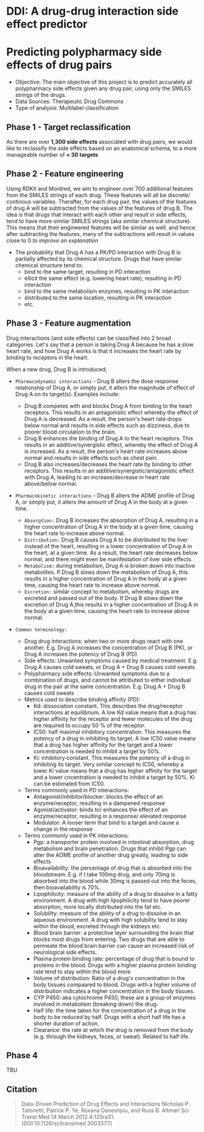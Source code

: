 # DDI: A drug-drug interaction side effect predictor

# Predicting polypharmacy side effects of drug pairs
- Objective: The main objective of this project is to predict accurately all polypharmacy side effects given any drug pair, using only the SMILES strings of the drugs.
- Data Sources: Therapeutic Drug Commons
- Type of analysis: Multilabel classification


## Phase 1 - Target reclassification

As there are over **1,300 side effects** associated with drug pairs, we would like to reclassify the side effects based on an anatomical schema, to a more manageable number of **< 30 targets**

## Phase 2 - Feature engineering

Using RDKit and Mordred, we aim to engineer over 700 additional features from the SMILES strings of each drug. These features will all be discrete/ continous variables.
Therafter, for each drug pair, the values of the features of drug A will be subtracted from the values of the features of drug B.
The idea is that drugs that interact with each other and result in side effects, tend to have more similar SMILES strings (aka similar chemical structure). This means that their engineered features will be similar as well. and hence after subtracting the features, many of the subtractions will result in values close to 0
_to improve on explanation_

- The probability that Drug A has a PK/PD interaction with Drug B is partially affected by its chemical structure. Drugs that have similar chemical structure tend to:
  - bind to the same target, resulting in PD interaction
  - ellicit the same effect (e.g. lowering heart rate), resulting in PD interaction
  - bind to the same metabolism enzymes, resulting in PK interaction
  - distributed to the same location, resulting in PK interaction
  - etc.


## Phase 3 - Feature augmentation

Drug interactions (and side effects) can be classified into 2 broad categories.
Let's say that a person is taking Drug A because he has a slow heart rate, and how Drug A works is that it increases the heart rate by binding to receptors in the heart.

When a new drug, Drug B is introduced;
- `Pharmacodynamic interactions` - Drug B alters the dose response relationship of Drug A, or simply put, it alters the magnitude of effect of Drug A on its target(s). Examples include:
  - Drug B competes with and blocks Drug A from binding to the heart receptors. This results in an antagonistic effect whereby the effect of Drug A is decreased. As a result, the person's heart rate drops below normal and results in side effects such as dizziness, due to poorer blood circulation to the brain.
  - Drug B enhances the binding of Drug A to the heart receptors. This results in an additive/synergistic effect, whereby the effect of Drug A is increased. As a result, the person's heart rate increases above normal and results in side effects such as chest pain.
  - Drug B also increases/decreases the heart rate by binding to other receptors. This results in an additive/synergistic/antagonistic effect with Drug A, leading to an increase/decrease in heart rate above/below normal.

- `Pharmacokinetic interactions` - Drug B alters the ADME profile of Drug A, or simply put, it alters the amount of Drug A in the body at a given time.
  - `Absorption:` Drug B increases the absorption of Drug A, resulting in a higher concentration of Drug A in the body at a given time, causing the heart rate to increase above normal.
  - `Distribution:` Drug B causes Drug A to be distributed to the liver instead of the heart, resulting in a lower concentration of Drug A in the heart, at a given time. As a result, the heart rate decreases below normal, and there might even be manifestation of liver side effects.
  - `Metabolism:` during metabolism, Drug A is broken down into inactive metabolites. If Drug B slows down the metabolism of Drug A, this results in a higher concentration of Drug A in the body at a given time, causing the heart rate to increase above normal.
  - `Excretion:` similar concept to metabolism, whereby drugs are excreted and passed out of the body. If Drug B slows down the excretion of Drug A,this results in a higher concentration of Drug A in the body at a given time, causing the heart rate to increase above normal.

- `Common terminology:`
  - Drug drug interactions: when two or more drugs react with one another. E.g. Drug A increases the concentration of Drug B (PK), or Drug A increases the potency of Drug B (PD)
  - Side effects: Unwanted symptoms caused by medical treatment. E.g. Drug A causes cold sweats, or Drug A + Drug B causes cold sweats
  - Polypharmacy side effects: Unwanted symptoms due to a combination of drugs, and cannot be attributed to either individual drug in the pair at the same concentration. E.g. Drug A + Drug B causes cold sweats
  - Metrics used to describe binding affinity (PD):
    - Kd: dissociation constant. This describes the drug/receptor interactions at equilibrium. A low Kd value means that a drug has higher affinity for the receptor and fewer molecules of the drug are required to occupy 50 % of the receptor.
    - IC50: half maximal inhibitory concentration. This measures the potency of a drug in inhibiting its target. A low IC50 value means that a drug has higher affinity for the target and a lower concentration is needed to inhibit a target by 50%.
    - Ki: inhibitory constant. This measures the potency of a drug in inhibiting its target. Very similar concept to IC50, whereby a lower Ki value means that a drug has higher affinity for the target and a lower cncentration is needed to inhibit a target by 50%. Ki can be estimated from IC50.
  - Terms commonly used in PD interactions:
    - Antagonist/inhibitor/blocker: blocks the effect of an enzyme/receptor, resulting in a dampened response
    - Agonist/activator: binds to/ enhances the effect of an enzyme/receptor, resulting in a response/ elevated response
    - Modulator: A looser term that bind to a target and cause a change in the response
  - Terms commonly used in PK interactions:
    - Pgp: a transporter protein involved in intestinal absorption, drug metabolism and brain penetration. Drugs that inhibit Pgp can alter the ADME profile of another drug greatly, leading to side effects
    - Bioavailability: the percentage of drug that is absorbed into the bloodstream. E.g. if I take 100mg drug, and only 70mg is absorbed into the blood while 30mg is passed out into the feces, then bioavailability is 70%.
    - Lipophilicity: measure of the ability of a drug to dissolve in a fatty environment. A drug with high lipophilicity tend to have poorer absorption, more locally distributed into the fat etc.
    - Solubility: measure of the ability of a drug to dissolve in an aqueous environment. A drug with high solubility tend to stay within the blood, excreted through the kidneys etc.
    - Blood brain barrier: a protective layer surrounding the brain that blocks most drugs from entering. Two drugs that are able to permeate the blood brain barrier can cause an increased risk of neurological side effects.
    - Plasma protein binding rate: percentage of drug that is bound to proteins in the blood. Drugs with a higher plasma protein binding rate tend to stay within the blood more
    - Volume of distribution: Ratio of a drug's concentration in the body tissues compaared to blood. Drugs with a higher volume of distribution indicates a higher concentration in the body tissues.
    - CYP P450: aka cytochrome P450, these are a group of enzymes involved in metabolism (breaking down) the drug.
    - Half life: the time taken for the concentration of a drug in the body to be reduced by half. Drugs with a short half life has a shorter duration of action.
    - Clearance: the rate at which the drug is removed from the body (e.g. through the kidneys, feces, or sweat). Related to half life.

## Phase 4

TBU

## Citation
> Data-Driven Prediction of Drug Effects and Interactions Nicholas P. Tatonetti, Patrick P. Ye, Roxana Daneshjou, and Russ B. Altman
Sci Transl Med 14 March 2012 4:125ra31. [DOI:10.1126/scitranslmed.3003377]
